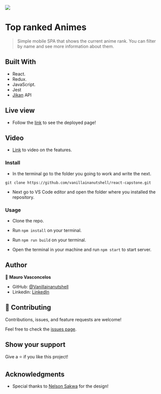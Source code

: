 ![](https://img.shields.io/badge/Microverse-blueviolet)

# Top ranked Animes

> Simple mobile SPA that shows the current anime rank. You can filter by name and see more information about them.


## Built With

- React.
- Redux.
- JavaScript.
- Jest
- [Jikan](https://docs.api.jikan.moe/) API

## Live view

- Follow the [link]() to see the deployed page!

## Video

- [Link]() to video on the features.

### Install

  - In the terminal go to the folder you going to work and write the next. 
  ```
  git clone https://github.com/vanillainanutshell/react-capstone.git
  ```
  - Next go to VS Code editor and open the folder where you installed the repository.

### Usage

- Clone the repo.

- Run `npm install` on your terminal.

- Run `npm run build` on your terminal.

- Open the terminal in your machine and run `npm start` to start server.

## Author

👤 **Mauro Vasconcelos**

- GitHub: [@Vanillainanutshell](https://github.com/vanillainanutshell)
- Linkedin: [LinkedIn](https://www.linkedin.com/in/vanillainanutshell/)

## 🤝 Contributing

Contributions, issues, and feature requests are welcome!

Feel free to check the [issues page](https://github.com/vanillainanutshell/react-capstone/issues).

## Show your support

Give a ⭐️ if you like this project!

## Acknowledgments

- Special thanks to [Nelson Sakwa](https://www.behance.net/sakwadesignstudio) for the design!

